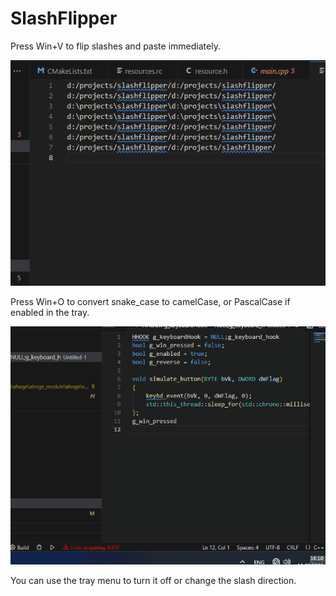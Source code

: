 # SlashFlipper
Press Win+V to flip slashes and paste immediately. 

![demo](demo/demo.gif)

Press Win+O to convert snake_case to camelCase, or PascalCase if enabled in the tray.

![camelCase](demo/demo_camel_case.gif)

You can use the tray menu to turn it off or change the slash direction.
